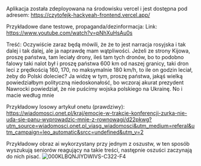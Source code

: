 Aplikacja została zdeployowana na środowisku vercel i jest dostępna pod adresem:
https://czytofejk-hackyeah-frontend.vercel.app/


Przykładowe dane testowe, propaganda/dezinformacja:
Link:
https://www.youtube.com/watch?v=pNhXuHsAu0s 

Treść:
Oczywiście zaraz będą mówili, że że to jest narracja rosyjska i tak dalej i tak dalej, ale ja naprawdę mam wątpliwości. Jeżeli ze strony Kijowa, proszę państwa, tam leciały drony, ileś tam tych dronów, bo to podobno falowy taki nalot był i proszę państwa 600 km od naszej granicy, taki dron leci z prędkością 160, 170, no maksymalnie 180 km/h, to ile on godzin leciał, żeby do Polski dolecieć? Ja widzę w tym, proszę państwa, jakąś wielką powiedziałbym polityczną niedoskonałość, bo wczoraj akurat prezydent Nawrocki powiedział, że nie puścimy wojska polskiego na Ukrainę. No i macie według mnie

Przykładowy losowy artykuł onetu (prawdziwy):
https://wiadomosci.onet.pl/kraj/emocje-w-trakcie-konferencji-zurka-nie-uda-sie-panu-wyprowadzic-mnie-z-rownowagi/d22pkwg?utm_source=wiadomosci.onet.pl_viasg_wiadomosci&utm_medium=referal&utm_campaign=leo_automatic&srcc=undefined&utm_v=2

Przykładowy obraz ai wykorzystany przy jednym z oszustw, w ten sposób wyszukują seniorów reagujący na takie treści, następnie oszuści zaczynają do nich pisać.
![000KLBQNJIYDWIVS-C322-F4](https://github.com/user-attachments/assets/2f18c5c9-e806-4682-97f3-42146aa65542)
